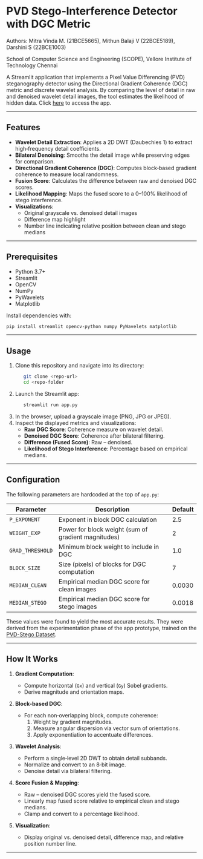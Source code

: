 # PVD Stego‑Interference Detector with DGC Metric

Authors:
Mitra Vinda M. (21BCE5665), Mithun Balaji V (22BCE5189), Darshini S (22BCE1003)

School of Computer Science and Engineering (SCOPE), Vellore Institute of Technology Chennai

A Streamlit application that implements a Pixel Value Differencing (PVD) steganography detector using the Directional Gradient Coherence (DGC) metric and discrete wavelet analysis. By comparing the level of detail in raw and denoised wavelet detail images, the tool estimates the likelihood of hidden data. Click [here](https://dgc-stego.streamlit.app/) to access the app.

---

## Features

- **Wavelet Detail Extraction**: Applies a 2D DWT (Daubechies 1) to extract high‑frequency detail coefficients.
- **Bilateral Denoising**: Smooths the detail image while preserving edges for comparison.
- **Directional Gradient Coherence (DGC)**: Computes block‑based gradient coherence to measure local randomness.
- **Fusion Score**: Calculates the difference between raw and denoised DGC scores.
- **Likelihood Mapping**: Maps the fused score to a 0–100% likelihood of stego interference.
- **Visualizations**:
  - Original grayscale vs. denoised detail images
  - Difference map highlight
  - Number line indicating relative position between clean and stego medians

---

## Prerequisites

- Python 3.7+
- Streamlit
- OpenCV
- NumPy
- PyWavelets
- Matplotlib

Install dependencies with:

```bash
pip install streamlit opencv-python numpy PyWavelets matplotlib
```

---

## Usage

1. Clone this repository and navigate into its directory:
     ```bash
        git clone <repo-url>
        cd <repo-folder
     ```
2. Launch the Streamlit app:
   ```bash
      streamlit run app.py
   ```
3. In the browser, upload a grayscale image (PNG, JPG or JPEG).
4. Inspect the displayed metrics and visualizations:
   - **Raw DGC Score**: Coherence measure on wavelet detail.
   - **Denoised DGC Score**: Coherence after bilateral filtering.
   - **Difference (Fused Score)**: Raw – denoised.
   - **Likelihood of Stego Interference**: Percentage based on empirical medians.

---

## Configuration

The following parameters are hardcoded at the top of `app.py`:

| Parameter       | Description                                        | Default |
|-----------------|----------------------------------------------------|---------|
| `P_EXPONENT`    | Exponent in block DGC calculation                  | 2.5     |
| `WEIGHT_EXP`    | Power for block weight (sum of gradient magnitudes)| 2       |
| `GRAD_THRESHOLD`| Minimum block weight to include in DGC             | 1.0     |
| `BLOCK_SIZE`    | Size (pixels) of blocks for DGC computation        | 7       |
| `MEDIAN_CLEAN`  | Empirical median DGC score for clean images        | 0.0030  |
| `MEDIAN_STEGO`  | Empirical median DGC score for stego images        | 0.0018  |

These values were found to yield the most accurate results. They were derived from the experimentation phase of the app prototype, trained on the [PVD-Stego Dataset](https://www.kaggle.com/datasets/petrdufek/stego-pvd-dataset).

---

## How It Works

1. **Gradient Computation**:
   - Compute horizontal (`Gx`) and vertical (`Gy`) Sobel gradients.
   - Derive magnitude and orientation maps.

2. **Block‑based DGC**:
   - For each non‑overlapping block, compute coherence:
     1. Weight by gradient magnitudes.
     2. Measure angular dispersion via vector sum of orientations.
     3. Apply exponentiation to accentuate differences.

3. **Wavelet Analysis**:
   - Perform a single‑level 2D DWT to obtain detail subbands.
   - Normalize and convert to an 8‑bit image.
   - Denoise detail via bilateral filtering.

4. **Score Fusion & Mapping**:
   - Raw – denoised DGC scores yield the fused score.
   - Linearly map fused score relative to empirical clean and stego medians.
   - Clamp and convert to a percentage likelihood.

5. **Visualization**:
   - Display original vs. denoised detail, difference map, and relative position number line.

---
